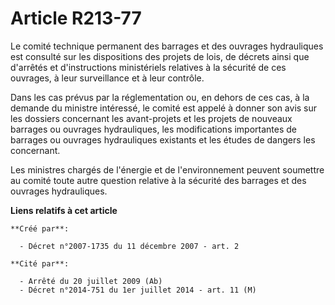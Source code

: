 # Article R213-77

Le comité technique permanent des barrages et des ouvrages hydrauliques est consulté sur les dispositions des projets de
lois, de décrets ainsi que d'arrêtés et d'instructions ministériels relatives à la sécurité de ces ouvrages, à leur
surveillance et à leur contrôle. 

Dans les cas prévus par la réglementation ou, en dehors de ces cas, à la demande du ministre intéressé, le comité est appelé
à donner son avis sur les dossiers concernant les avant-projets et les projets de nouveaux barrages ou ouvrages hydrauliques,
les modifications importantes de barrages ou ouvrages hydrauliques existants et les études de dangers les concernant.

Les ministres chargés de l'énergie et de l'environnement peuvent soumettre au comité toute autre question relative à la
sécurité des barrages et des ouvrages hydrauliques.

**Liens relatifs à cet article**

	**Créé par**:

	  - Décret n°2007-1735 du 11 décembre 2007 - art. 2

	**Cité par**:

	  - Arrêté du 20 juillet 2009 (Ab)
	  - Décret n°2014-751 du 1er juillet 2014 - art. 11 (M)
